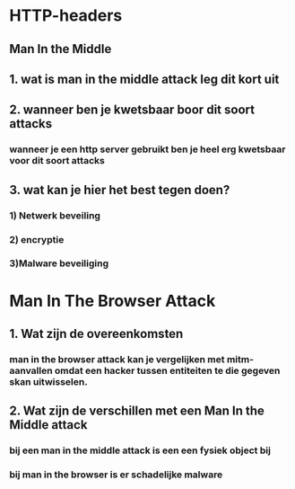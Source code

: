# HTTP-headers

## Man In the Middle

## 1. wat is man in the middle attack leg dit kort uit

## 2. wanneer ben je kwetsbaar boor dit soort attacks
### wanneer je een http server gebruikt ben je heel erg kwetsbaar voor dit soort attacks


## 3. wat kan je hier het best tegen doen?
### 1) Netwerk beveiling
### 2) encryptie 
### 3)Malware beveiliging

# Man In The Browser Attack

## 1. Wat zijn de overeenkomsten 
### man in the browser attack kan je vergelijken met mitm-aanvallen omdat een hacker tussen entiteiten te die gegeven skan uitwisselen.


## 2. Wat zijn de verschillen met een Man In the Middle attack
### bij een man in the middle attack is een een fysiek object bij
### bij man in the browser is er schadelijke malware